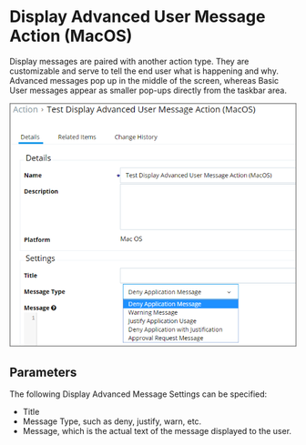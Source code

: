 [title]: # (Display Advanced User Message)
[tags]: # (action)
[priority]: # (5)
# Display Advanced User Message Action (MacOS)

Display messages are paired with another action type. They are customizable and serve to tell the end user what is happening and why. Advanced messages pop up in the middle of the screen, whereas Basic User messages appear as smaller pop-ups directly from the taskbar area.

![Display Advanced User Message Action Settings](images/macOS-adv-msg.png)

## Parameters

The following Display Advanced Message Settings can be specified:

* Title
* Message Type, such as deny, justify, warn, etc.
* Message, which is the actual text of the message displayed to the user.
